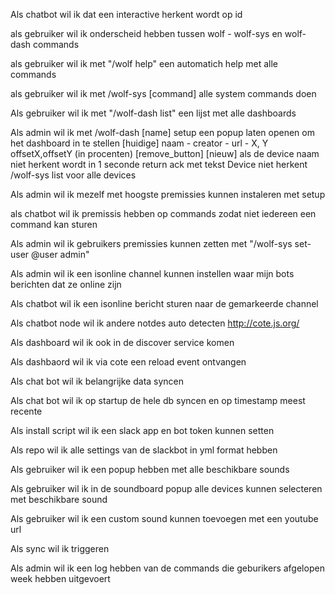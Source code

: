Als chatbot wil ik dat een interactive herkent wordt op id

als gebruiker wil ik onderscheid hebben tussen wolf - wolf-sys en wolf-dash commands

als gebruiker wil ik met "/wolf help" een automatich help met alle commands

als gebruiker wil ik met /wolf-sys [command] alle system commands doen

Als gebruiker wil ik met "/wolf-dash list" een lijst met alle dashboards

Als admin wil ik met /wolf-dash [name] setup een popup laten openen om het dashboard in te stellen
    [huidige] naam - creator - url - X, Y offsetX,offsetY (in procenten) [remove_button]
    [nieuw]
    als de device naam niet herkent wordt in 1 seconde return ack met tekst Device niet herkent /wolf-sys list voor alle devices

Als admin wil ik mezelf met hoogste premissies kunnen instaleren met setup

als chatbot wil ik premissis hebben op commands zodat niet iedereen een command kan sturen

Als admin wil ik gebruikers premissies kunnen zetten met "/wolf-sys set-user @user admin"

Als admin wil ik een isonline channel kunnen instellen waar mijn bots berichten dat ze online zijn

Als chatbot wil ik een isonline bericht sturen naar de gemarkeerde channel

Als chatbot node wil ik andere notdes auto detecten http://cote.js.org/

Als dashboard wil ik ook in de discover service komen

Als dashbaord wil ik via cote een reload event ontvangen

Als chat bot wil ik belangrijke data syncen

Als chat bot wil ik op startup de hele db syncen en op timestamp meest recente

Als install script wil ik een slack app en bot token kunnen setten

Als repo wil ik alle settings van de slackbot in yml format hebben

Als gebruiker wil ik een popup hebben met alle beschikbare sounds

Als gebruiker wil ik in de soundboard popup alle devices kunnen selecteren met beschikbare sound

Als gebruiker wil ik een custom sound kunnen toevoegen met een youtube url

Als sync wil ik triggeren

Als admin wil ik een log hebben van de commands die geburikers afgelopen week hebben uitgevoert
